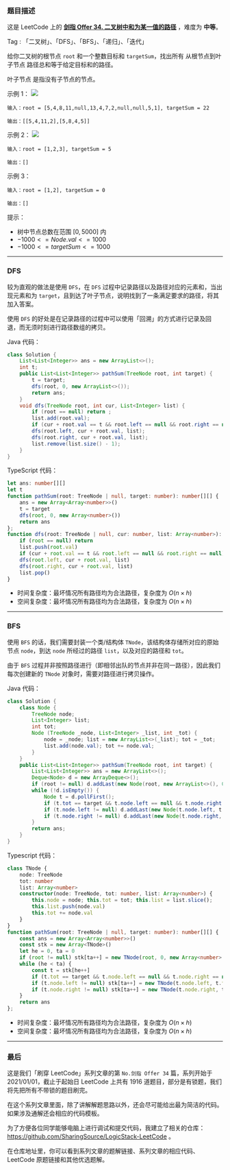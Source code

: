 ### 题目描述

这是 LeetCode 上的 **[剑指 Offer 34. 二叉树中和为某一值的路径](https://leetcode.cn/problems/er-cha-shu-zhong-he-wei-mou-yi-zhi-de-lu-jing-lcof/solution/by-ac_oier-3ehr/)** ，难度为 **中等**。

Tag : 「二叉树」、「DFS」、「BFS」、「递归」、「迭代」



给你二叉树的根节点 `root` 和一个整数目标和 `targetSum`，找出所有 从根节点到叶子节点 路径总和等于给定目标和的路径。

叶子节点 是指没有子节点的节点。

示例 1：
![](https://assets.leetcode.com/uploads/2021/01/18/pathsumii1.jpg)
```
输入：root = [5,4,8,11,null,13,4,7,2,null,null,5,1], targetSum = 22

输出：[[5,4,11,2],[5,8,4,5]]
```
示例 2：
![](https://assets.leetcode.com/uploads/2021/01/18/pathsum2.jpg)
```
输入：root = [1,2,3], targetSum = 5

输出：[]
```
示例 3：
```
输入：root = [1,2], targetSum = 0

输出：[]
```

提示：
* 树中节点总数在范围 $[0, 5000]$ 内
* $-1000 <= Node.val <= 1000$
* $-1000 <= targetSum <= 1000$

---

### DFS

较为直观的做法是使用 `DFS`，在 `DFS`  过程中记录路径以及路径对应的元素和，当出现元素和为 `target`，且到达了叶子节点，说明找到了一条满足要求的路径，将其加入答案。

使用 `DFS` 的好处是在记录路径的过程中可以使用「回溯」的方式进行记录及回退，而无须时刻进行路径数组的拷贝。

Java 代码：
```java
class Solution {
    List<List<Integer>> ans = new ArrayList<>();
    int t;
    public List<List<Integer>> pathSum(TreeNode root, int target) {
        t = target;
        dfs(root, 0, new ArrayList<>());
        return ans;
    }
    void dfs(TreeNode root, int cur, List<Integer> list) {
        if (root == null) return ;
        list.add(root.val);
        if (cur + root.val == t && root.left == null && root.right == null) ans.add(new ArrayList<>(list));
        dfs(root.left, cur + root.val, list);
        dfs(root.right, cur + root.val, list);
        list.remove(list.size() - 1);
    }
}
```
TypeScript 代码：
```TypeScript
let ans: number[][]
let t
function pathSum(root: TreeNode | null, target: number): number[][] {
    ans = new Array<Array<number>>()
    t = target
    dfs(root, 0, new Array<number>())
    return ans
};
function dfs(root: TreeNode | null, cur: number, list: Array<number>): void {
    if (root == null) return 
    list.push(root.val)
    if (cur + root.val == t && root.left == null && root.right == null) ans.push(list.slice())
    dfs(root.left, cur + root.val, list)
    dfs(root.right, cur + root.val, list)
    list.pop()
}
```
* 时间复杂度：最坏情况所有路径均为合法路径，复杂度为 $O(n \times h)$
* 空间复杂度：最坏情况所有路径均为合法路径，复杂度为 $O(n \times h)$

---

### BFS

使用 `BFS` 的话，我们需要封装一个类/结构体 `TNode`，该结构体存储所对应的原始节点 `node`，到达 `node` 所经过的路径 `list`，以及对应的路径和 `tot`。

由于 `BFS` 过程并非按照路径进行（即相邻出队的节点并非在同一路径），因此我们每次创建新的 `TNode` 对象时，需要对路径进行拷贝操作。

Java 代码：
```java
class Solution {
    class Node {
        TreeNode node;
        List<Integer> list;
        int tot;
        Node (TreeNode _node, List<Integer> _list, int _tot) {
            node = _node; list = new ArrayList<>(_list); tot = _tot;
            list.add(node.val); tot += node.val;
        }
    }
    public List<List<Integer>> pathSum(TreeNode root, int target) {
        List<List<Integer>> ans = new ArrayList<>();
        Deque<Node> d = new ArrayDeque<>();
        if (root != null) d.addLast(new Node(root, new ArrayList<>(), 0));
        while (!d.isEmpty()) {
            Node t = d.pollFirst();
            if (t.tot == target && t.node.left == null && t.node.right == null) ans.add(t.list);
            if (t.node.left != null) d.addLast(new Node(t.node.left, t.list, t.tot));
            if (t.node.right != null) d.addLast(new Node(t.node.right, t.list, t.tot));
        }
        return ans;
    }
}
```
Typescript 代码：
```Typescript
class TNode {
    node: TreeNode
    tot: number
    list: Array<number>
    constructor(node: TreeNode, tot: number, list: Array<number>) {
        this.node = node; this.tot = tot; this.list = list.slice();
        this.list.push(node.val)
        this.tot += node.val
    }
}
function pathSum(root: TreeNode | null, target: number): number[][] {
    const ans = new Array<Array<number>>()
    const stk = new Array<TNode>()
    let he = 0, ta = 0
    if (root != null) stk[ta++] = new TNode(root, 0, new Array<number>())
    while (he < ta) {
        const t = stk[he++]
        if (t.tot == target && t.node.left == null && t.node.right == null) ans.push(t.list)
        if (t.node.left != null) stk[ta++] = new TNode(t.node.left, t.tot, t.list)
        if (t.node.right != null) stk[ta++] = new TNode(t.node.right, t.tot, t.list)
    }
    return ans
};
```
* 时间复杂度：最坏情况所有路径均为合法路径，复杂度为 $O(n \times h)$
* 空间复杂度：最坏情况所有路径均为合法路径，复杂度为 $O(n \times h)$

---

### 最后

这是我们「刷穿 LeetCode」系列文章的第 `No.剑指 Offer 34` 篇，系列开始于 2021/01/01，截止于起始日 LeetCode 上共有 1916 道题目，部分是有锁题，我们将先把所有不带锁的题目刷完。

在这个系列文章里面，除了讲解解题思路以外，还会尽可能给出最为简洁的代码。如果涉及通解还会相应的代码模板。

为了方便各位同学能够电脑上进行调试和提交代码，我建立了相关的仓库：https://github.com/SharingSource/LogicStack-LeetCode 。

在仓库地址里，你可以看到系列文章的题解链接、系列文章的相应代码、LeetCode 原题链接和其他优选题解。

